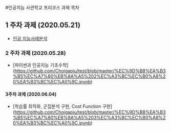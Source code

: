#인공지능 사관학교 프리코스 과제 목차
## 1 주차 과제 (2020.05.21)
* [인공 지능사례분석](https://github.com/Choigapju/test/blob/master/%EC%9D%B8%EA%B3%B5%EC%A7%80%EB%8A%A5%201%EC%A3%BC%EC%B0%A8%20%EA%B3%BC%EC%A0%9C.ipynb)

### 2 주차 과제 (2020.05.28)
* [파이썬과 인공지능 기초수학] (https://github.com/Choigapju/test/blob/master/%EC%9D%B8%EA%B3%B5%EC%A7%80%EB%8A%A5%202%EC%A3%BC%EC%B0%A8%20%EA%B3%BC%EC%A0%9C.ipynb)

#### 3주차 과제 (2020.06.04)
 * [학습률 최적화, 군집분석 구현, Cost Function 구현] (https://github.com/Choigapju/test/blob/master/%EC%9D%B8%EA%B3%B5%EC%A7%80%EB%8A%A5%203%EC%A3%BC%EC%B0%A8%20%EA%B3%BC%EC%A0%9C.ipynb)
